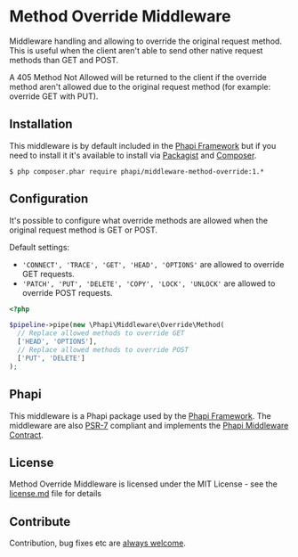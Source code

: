 # Method Override Middleware
Middleware handling and allowing to override the original request method. This is useful when the client aren't able to send other native request methods than GET and POST.

A 405 Method Not Allowed will be returned to the client if the override method aren't allowed due to the original request method (for example: override GET with PUT).

## Installation
This middleware is by default included in the [Phapi Framework](https://github.com/phapi/phapi) but if you need to install it it's available to install via [Packagist](https://packagist.org) and [Composer](https://getcomposer.org).

```shell
$ php composer.phar require phapi/middleware-method-override:1.*
```

## Configuration
It's possible to configure what override methods are allowed when the original request method is GET or POST.

Default settings:
* <code>'CONNECT', 'TRACE', 'GET', 'HEAD', 'OPTIONS'</code> are allowed to override GET requests.
* <code>'PATCH', 'PUT', 'DELETE', 'COPY', 'LOCK', 'UNLOCK'</code> are allowed to override POST requests.

```php
<?php

$pipeline->pipe(new \Phapi\Middleware\Override\Method(
  // Replace allowed methods to override GET
  ['HEAD', 'OPTIONS'],
  // Replace allowed methods to override POST
  ['PUT', 'DELETE']
);

```

## Phapi
This middleware is a Phapi package used by the [Phapi Framework](https://github.com/phapi/phapi). The middleware are also [PSR-7](https://github.com/php-fig/http-message) compliant and implements the [Phapi Middleware Contract](https://github.com/phapi/contract).

## License
Method Override Middleware is licensed under the MIT License - see the [license.md](https://github.com/phapi/middleware-method-override/blob/master/license.md) file for details

## Contribute
Contribution, bug fixes etc are [always welcome](https://github.com/phapi/middleware-method-override/issues/new).
